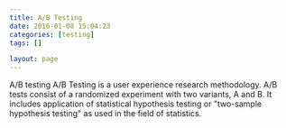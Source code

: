 ```yaml
---
title: A/B Testing
date: 2016-01-08 15:04:23
categories: [testing]
tags: []

layout: page
---
```


A/B testing A/B Testing is a user experience research methodology. A/B tests consist of a randomized experiment with two variants, A and B. It includes application of statistical hypothesis testing or "two-sample hypothesis testing" as used in the field of statistics.
